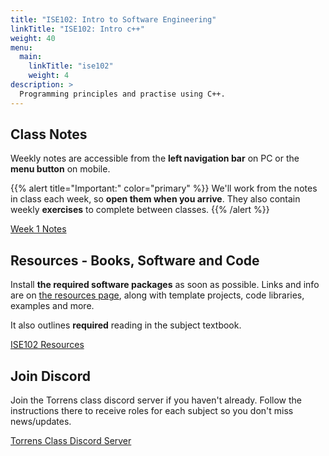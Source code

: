 ```yaml
---
title: "ISE102: Intro to Software Engineering"
linkTitle: "ISE102: Intro c++"
weight: 40
menu:
  main:
    linkTitle: "ise102"
    weight: 4
description: >
  Programming principles and practise using C++. 
---
```


## Class Notes

Weekly notes are accessible from the **left navigation bar** on PC or the <i class="fas fa-bars"></i> **menu button** on mobile. 

{{% alert title="Important:" color="primary" %}}
We'll work from the notes in class each week, so **open them when you arrive**. They also contain weekly **exercises** to complete between classes. 
{{% /alert %}}

<a class="btn btn-lg btn-primary mr-3 mb-4" href="week1/">Week 1 Notes
</a>

## Resources - Books, Software and Code

Install **the required software packages** as soon as possible. Links and info are on [the resources page](/torrens/ise102/resources/), along with template projects, code libraries, examples and more.

It also outlines **required** reading in the subject textbook.

<a class="btn btn-lg btn-primary mr-3 mb-4" href="/torrens/ise102/resources/">ISE102 Resources
</a>

## Join Discord

Join the Torrens class discord server if you haven't already. Follow the instructions there to receive roles for each subject so you don't miss news/updates.

<a class="btn btn-lg btn-primary mr-3 mb-4" href="https://discord.gg/a87M8dr" target="_blank">Torrens Class Discord Server<i class="fas fa-arrow-alt-circle-right ml-2"></i></a>




<!-- [Download Microsoft Visual Studio Community 2019](https://visualstudio.microsoft.com/vs/) -->




